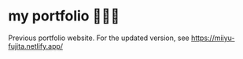 # my portfolio 👩🏻‍💻
Previous portfolio website. For the updated version, see https://miiyu-fujita.netlify.app/
